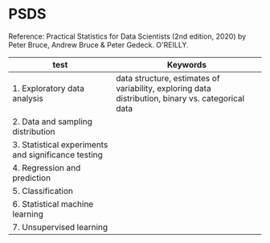 # PSDS  
Reference: Practical Statistics for Data Scientists (2nd edition, 2020) by Peter Bruce, Andrew Bruce & Peter Gedeck. O'REILLY.

| test | Keywords |
|--|--|
| 1. Exploratory data analysis | data structure, estimates of variability, exploring data distribution, binary vs. categorical data |
| 2. Data and sampling distribution|  |
| 3. Statistical experiments and significance testing| |
| 4. Regression and prediction | |
| 5. Classification | |
| 6. Statistical machine learning | |
| 7. Unsupervised learning | |


